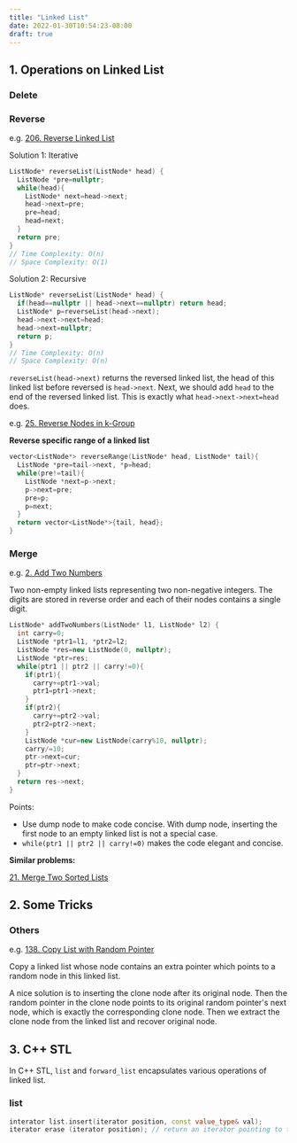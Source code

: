 ```yaml
---
title: "Linked List"
date: 2022-01-30T10:54:23-08:00
draft: true
---
```




<!--more-->

## 1. Operations on Linked List

### Delete



### Reverse

e.g. [206. Reverse Linked List](https://leetcode.com/problems/reverse-linked-list/)

Solution 1: Iterative

```C++
ListNode* reverseList(ListNode* head) {
  ListNode *pre=nullptr;
  while(head){
    ListNode* next=head->next;
    head->next=pre;
    pre=head;
    head=next;
  }
  return pre;
}
// Time Complexity: O(n)
// Space Complexity: O(1)
```

Solution 2: Recursive

```C++
ListNode* reverseList(ListNode* head) {
  if(head==nullptr || head->next==nullptr) return head;
  ListNode* p=reverseList(head->next);
  head->next->next=head;
  head->next=nullptr;
  return p;   
}
// Time Complexity: O(n)
// Space Complexity: O(n)
```

`reverseList(head->next)` returns the reversed linked list, the head of this linked list before reversed is `head->next`. Next, we should add `head` to the end of the reversed linked list. This is exactly what `head->next->next=head` does.

e.g. [25. Reverse Nodes in k-Group](https://leetcode.com/problems/reverse-nodes-in-k-group/)

**Reverse specific range of a linked list**

```C++
vector<ListNode*> reverseRange(ListNode* head, ListNode* tail){
  ListNode *pre=tail->next, *p=head;
  while(pre!=tail){
    ListNode *next=p->next;
    p->next=pre;
    pre=p;
    p=next;
  }
  return vector<ListNode*>{tail, head};
}
```



### Merge

e.g. [2. Add Two Numbers](https://leetcode.com/problems/add-two-numbers/)

Two non-empty linked lists representing two non-negative integers. The digits are stored in reverse order and each of their nodes contains a single digit.

```C++
ListNode* addTwoNumbers(ListNode* l1, ListNode* l2) {
  int carry=0;
  ListNode *ptr1=l1, *ptr2=l2;
  ListNode *res=new ListNode(0, nullptr);
  ListNode *ptr=res;
  while(ptr1 || ptr2 || carry!=0){
    if(ptr1){
      carry+=ptr1->val;
      ptr1=ptr1->next;
    }
    if(ptr2){
      carry+=ptr2->val;
      ptr2=ptr2->next;
    }
    ListNode *cur=new ListNode(carry%10, nullptr);
    carry/=10;
    ptr->next=cur;
    ptr=ptr->next;
  }
  return res->next;
}
```

Points:

* Use dump node to make code concise. With dump node, inserting the first node to an empty linked list is not a special case.
* `while(ptr1 || ptr2 || carry!=0)` makes the code elegant and concise.

**Similar problems:**

[21. Merge Two Sorted Lists](https://leetcode.com/problems/merge-two-sorted-lists/)

## 2. Some Tricks

### Others

e.g. [138. Copy List with Random Pointer](https://leetcode.com/problems/copy-list-with-random-pointer/)

Copy a linked list whose node contains an extra pointer which points to a random node in this linked list.

A nice solution is to inserting the clone node after its original node. Then the random pointer in the clone node points to its original random pointer's next node, which is exactly the corresponding clone node. Then we extract the clone node from the linked list and recover original node.

## 3. C++ STL

In C++ STL, `list` and `forward_list` encapsulates various operations of linked list. 

### list

```C++
interator list.insert(iterator position, const value_type& val);
iterator erase (iterator position); // return an iterator pointing to the element that followed the last element erased by the function call.
```



